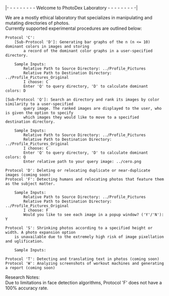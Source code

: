 |- - - - - - - - - Welcome to PhotoDex Laboratory - - - - - - - - -|

We are a mostly ethical laboratory that specializes in manipulating and mutating directories of photos.<br />
Currently supported experimental procedures are outlined below:<br />
    
    Protocol 'C': 
        [Sub-Protocol 'D']: Generating bar graphs of the n (n <= 10) dominant colors in images and storing
            a record of the dominant color graphs in a user-specified directory. 
        
		Sample Inputs:
			Relative Path to Source Directory: ../Profile_Pictures
			Relative Path to Destination Directory: ../Profile_Pictures_Original
			I choose: C
			Enter 'Q' to query directory, 'D' to calculate dominant colors: D

	[Sub-Protocol 'Q']: Search an directory and rank its images by color similarity to a user-specified
            query image. The ranked images are displayed to the user, who is given the option to specify
            which images they would like to move to a specified destination directory.
	
		Sample Inputs:
			Relative Path to Source Directory: ../Profile_Pictures
			Relative Path to Destination Directory: ../Profile_Pictures_Original
			I choose: C
			Enter 'Q' to query directory, 'D' to calculate dominant colors: Q
			Enter relative path to your query image: ../cero.png
			
    Protocol 'D': Deleting or relocating duplicate or near-duplicate images (coming soon)
    Protocol 'F': Detecting humans and relocating photos that feature them as the subject matter.
		
		Sample Inputs:
			Relative Path to Source Directory: ../Profile_Pictures
			Relative Path to Destination Directory: ../Profile_Pictures_Original
			I choose: F
			Would you like to see each image in a popup window? ('Y'/'N'): Y
			
    Protocol 'S': Shrinking photos according to a specified height or width. A photo expansion option 
        is unavailable due to the extremely high risk of image pixellation and uglification.
    		
		Sample Inputs:

    Protocol 'T': Detecting and translating text in photos (coming soon)
    Protocol 'W': Analyzing screenshots of workout machines and generating a report (coming soon)

Research Notes: <br />
Due to limitations in face detection algorithms, Protocol 'F' does not have a 100% accuracy rate.
